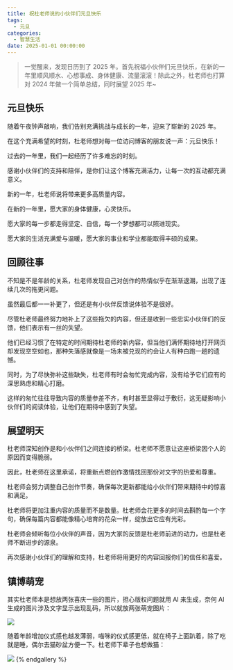 ```yaml
---
title: 祝杜老师说的小伙伴们元旦快乐
tags:
  - 元旦
categories:
  - 智慧生活
date: 2025-01-01 00:00:00
---
```


> 一觉醒来，发现日历到了 2025 年。首先祝福小伙伴们元旦快乐，在新的一年里顺风顺水、心想事成、身体健康、流量滚滚！除此之外，杜老师也打算对 2024 年做一个简单总结，同时展望 2025 年~

<!-- more -->

## 元旦快乐

随着午夜钟声敲响，我们告别充满挑战与成长的一年，迎来了崭新的 2025 年。

在这个充满希望的时刻，杜老师想对每一位访问博客的朋友说一声：元旦快乐！

过去的一年里，我们一起经历了许多难忘的时刻。

感谢小伙伴们的支持和陪伴，是你们让这个博客充满活力，让每一次的互动都充满意义。

新的一年，杜老师说将带来更多高质量内容。

在新的一年里，愿大家的身体健康，心灵快乐。

愿大家的每一步都走得坚定、自信，每一个梦想都可以照进现实。

愿大家的生活充满爱与温暖，愿大家的事业和学业都能取得丰硕的成果。

## 回顾往事

不知是不是年龄的关系，杜老师发现自己对创作的热情似乎在渐渐退潮，出现了连续几次的拖更问题。

虽然最后都一一补更了，但还是有小伙伴反馈说体验不是很好。

尽管杜老师最终努力地补上了这些拖欠的内容，但还是收到一些忠实小伙伴们的反馈，他们表示有一丝的失望。

他们已经习惯了在特定的时间期待杜老师的新内容，但当他们满怀期待地打开网页却发现空空如也，那种失落感就像是一场未被兑现的约会让人有种白跑一趟的遗憾。

同时，为了尽快弥补这些缺失，杜老师有时会匆忙完成内容，没有给予它们应有的深思熟虑和精心打磨。

这样的匆忙往往导致内容的质量参差不齐，有时甚至显得过于敷衍，这无疑影响小伙伴们的阅读体验，让他们在期待中感到了失望。

## 展望明天

杜老师深知创作是和小伙伴们之间连接的桥梁。杜老师不愿意让这座桥梁因个人的原因而变得脆弱。

因此，杜老师在这里承诺，将重新点燃创作激情找回那份对文字的热爱和尊重。

杜老师会努力调整自己创作节奏，确保每次更新都能给小伙伴们带来期待中的惊喜和满足。

杜老师将更加注重内容的质量而不是数量。杜老师会花更多的时间去斟酌每一个字句，确保每篇内容都能像精心培育的花朵一样，绽放出它应有光彩。

杜老师会倾听每位小伙伴的声音，因为大家的反馈是杜老师前进的动力，也是杜老师不断进步的源泉。

再次感谢小伙伴们的理解和支持，杜老师将用更好的内容回报你们的信任和喜爱。

## 镇博萌宠

其实杜老师本是想放两张喜庆一些的图片，担心版权问题就用 AI 来生成，奈何 AI 生成的图片涉及文字显示出现乱码，所以就放两张萌宠图片：

![](https://cdn.dusays.com/2025/01/784-1.jpg)

随着年龄增加仪式感也越发薄弱，喵咪的仪式感更低，就在椅子上面趴着，除了吃就是睡，偶尔去猫砂盆方便一下。杜老师下辈子也想做猫：

![](https://cdn.dusays.com/2025/01/784-2.jpg)
{% endgallery %}